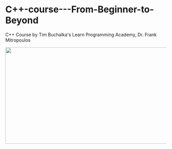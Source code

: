 # C++-course---From-Beginner-to-Beyond
C++ Course by Tim Buchalka's Learn Programming Academy, Dr. Frank Mitropoulos
<p align="center">   
<img src="C:\Users\huawei\OneDrive\Obrazy\Zrzuty ekranu\Zrzut ekranu 2023-04-04 112219.png" width="600" height="300"> </p>